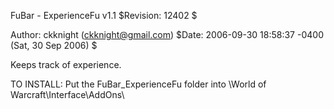 FuBar - ExperienceFu v1.1 $Revision: 12402 $

Author: ckknight (ckknight@gmail.com)
$Date: 2006-09-30 18:58:37 -0400 (Sat, 30 Sep 2006) $

Keeps track of experience.

TO INSTALL: Put the FuBar_ExperienceFu folder into
	\World of Warcraft\Interface\AddOns\

